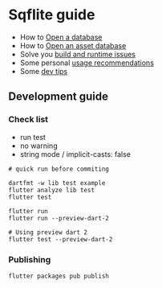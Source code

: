 # Sqflite guide

* How to [Open a database](opening_db.md)
* How to [Open an asset database](opening_asset_db.md)
* Solve you [build and runtime issues](troubleshooting.md)
* Some personal [usage recommendations](usage_recommendations.md)
* Some [dev tips](dev_tips.md)

## Development guide

### Check list

* run test
* no warning
* string mode / implicit-casts: false

````
# quick run before commiting

dartfmt -w lib test example
flutter analyze lib test
flutter test

flutter run
flutter run --preview-dart-2

# Using preview dart 2
flutter test --preview-dart-2
````

### Publishing

    flutter packages pub publish
